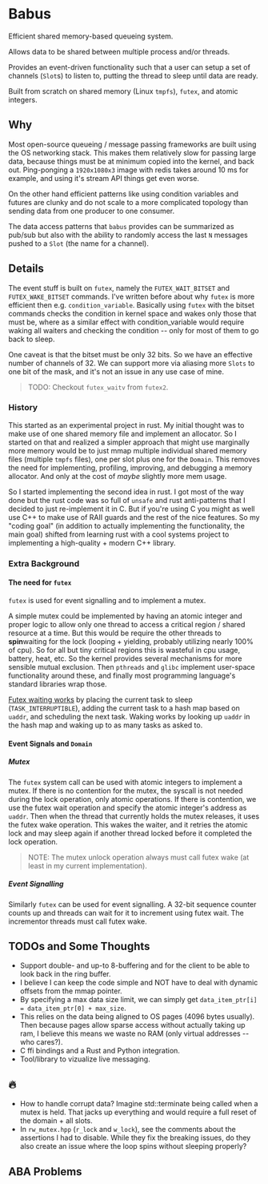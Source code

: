 # Babus
Efficient shared memory-based queueing system.

Allows data to be shared between multiple process and/or threads.

Provides an event-driven functionality such that a user can setup a set of channels (`Slot`s) to listen to, putting the thread to sleep until data are ready.

Built from scratch on shared memory (Linux `tmpfs`), `futex`, and atomic integers.

## Why
Most open-source queueing / message passing frameworks are built using the OS networking stack. This makes them relatively slow for passing large data, because things must be at minimum copied into the kernel, and back out. Ping-ponging a `1920x1080x3` image with redis takes around 10 ms for example, and using it's stream API things get even worse.

On the other hand efficient patterns like using condition variables and futures are clunky and do not scale to a more complicated topology than sending data from one producer to one consumer.

The data access patterns that `babus` provides can be summarized as pub/sub but also with the ability to randomly access the last `N` messages pushed to a `Slot` (the name for a channel).


## Details
The event stuff is built on `futex`, namely the `FUTEX_WAIT_BITSET` and `FUTEX_WAKE_BITSET` commands. I've written before about why `futex` is more efficient then e.g. `condition_variable`. Basically using `futex` with the bitset commands checks the condition in kernel space and wakes only those that must be, where as a similar effect with condition_variable would require waking all waiters and checking the condition -- only for most of them to go back to sleep.

One caveat is that the bitset must be only 32 bits. So we have an effective number of channels of 32. We can support more via aliasing more `Slots` to one bit of the mask, and it's not an issue in any use case of mine.

> TODO: Checkout `futex_waitv` from `futex2`.

### History
This started as an experimental project in rust. My initial thought was to make use of one shared memory file and implement an allocator. So I started on that and realized a simpler approach that might use marginally more memory would be to just mmap multiple individual shared memory files (multiple `tmpfs` files), one per slot plus one for the `Domain`. This removes the need for implementing, profiling, improving, and debugging a memory allocator. And only at the cost of *maybe* slightly more mem usage.

So I started implementing the second idea in rust. I got most of the way done but the rust code was so full of `unsafe` and rust anti-patterns that I decided to just re-implement it in C. But if you're using C you might as well use C++ to make use of RAII guards and the rest of the nice features. So my "coding goal" (in addition to actually implementing the functionality, the main goal) shifted from learning rust with a cool systems project to implementing a high-quality + modern C++ library.

### Extra Background
#### The need for `futex`
`futex` is used for event signalling and to implement a mutex.

A simple mutex could be implemented by having an atomic integer and proper logic to allow only one thread to access a critical region / shared resource at a time. But this would be require the other threads to **spin**waiting for the lock (looping + yielding, probably utilizing nearly 100% of cpu). So for all but tiny critical regions this is wasteful in cpu usage, battery, heat, etc. So the kernel provides several mechanisms for more sensible mutual exclusion. Then `pthreads` and `glibc` implement user-space functionality around these, and finally most programming language's standard libraries wrap those.

[Futex waiting works](https://elixir.bootlin.com/linux/v6.7-rc8/source/kernel/futex/waitwake.c) by placing the current task to sleep (`TASK_INTERRUPTIBLE`), adding the current task to a hash map based on `uaddr`, and scheduling the next task. Waking works by looking up `uaddr` in the hash map and waking up to as many tasks as asked to.

#### Event Signals and `Domain`


##### Mutex

The `futex` system call can be used with atomic integers to implement a mutex. If there is no contention for the mutex, the syscall is not needed during the lock operation, only atomic operations. If there is contention, we use the futex wait operation and specify the atomic integer's address as `uaddr`. Then when the thread that currently holds the mutex releases, it uses the futex wake operation. This wakes the waiter, and it retries the atomic lock and may sleep again if another thread locked before it completed the lock operation.
> NOTE: The mutex unlock operation always must call futex wake (at least in my current implementation).

##### Event Signalling
Similarly `futex` can be used for event signalling. A 32-bit sequence counter counts up and threads can wait for it to increment using futex wait. The incrementor threads must call futex wake.

## TODOs and Some Thoughts
 - Support double- and up-to 8-buffering and for the client to be able to look back in the ring buffer.
  - I believe I can keep the code simple and NOT have to deal with dynamic offsets from the mmap pointer.
  - By specifying a max data size limit, we can simply get `data_item_ptr[i] = data_item_ptr[0] + max_size`.
   - This relies on the data being aligned to OS pages (4096 bytes usually). Then because pages allow sparse access without actually taking up ram, I believe this means we waste no RAM (only virtual addresses -- who cares?).
 - C ffi bindings and a Rust and Python integration.
 - Tool/library to vizualize live messaging.

## :fire:
 - How to handle corrupt data? Imagine std::terminate being called when a mutex is held. That jacks up everything and would require a full reset of the domain + all slots.
 - In `rw_mutex.hpp` (`r_lock` and `w_lock`), see the comments about the assertions I had to disable. While they fix the breaking issues, do they also create an issue where the loop spins without sleeping properly?

## ABA Problems
